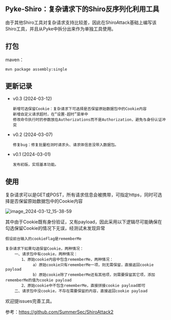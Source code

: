 ## Pyke-Shiro：复杂请求下的Shiro反序列化利用工具

由于其他Shiro工具对复杂请求支持比较差，因此在ShiroAttack基础上编写该Shiro工具，并且从Pyke中拆分出来作为单独工具使用。

## 打包

maven：

```
mvn package assembly:single
```

## 更新记录
- v0.3 (2024-03-12)

      新增可选保留Cookie：复杂请求下可选择是否保留原始数据包中的Cookie内容
      新增自定义请求超时，在“设置-超时”菜单中
      修改命令执行时的参数放在Authorizations而不是Authorization，避免与身份认证冲突

- v0.2 (2024-03-07)

      修复bug：修复批量检测时请求头、请求体信息没带入数据包。

- v0.1 (2024-03-01)

      发布初版，实现基本功能。

## 使用
复杂请求可以是GET或POST，所有请求信息会被携带，可指定https，同时可选择是否保留原始数据包中的Cookie内容


![image_2024-03-12_15-38-59](https://github.com/sma11new/Pyke-Shiro/assets/53944964/d16a17a4-d286-48dd-908e-ac9ea7dc9f9e)



其中由于Cookie既有身份验证，又有payload，因此采用以下逻辑尽可能确保在勾选保留Cookie的情况下无误，经测试未发现异常

```
假设前台输入的cookieFlag是rememberMe

复杂请求下如果勾选保留Cookie，两种情况：
	一、请求包中有cookie，两种情况：
	   1、原始cookie内容中包含rememberMe，两种情况：
			a）原始cookie只有rememberMe一项，则无需保留，直接返回cookie payload
			b）原始cookie除了rememberMe还有其他项，则需要保留其它项，添加rememberMe的值为cookie payload
	   2、原始cookie中不包含rememberMe，直接拼接cookie payload即可
	二、请求包中没cookie，不存在需要保留的内容，直接返回cookie payload
```



欢迎提issues完善工具。

参考：https://github.com/SummerSec/ShiroAttack2
